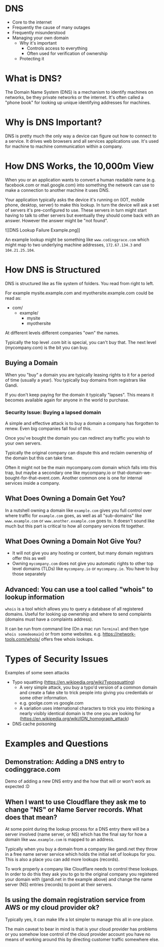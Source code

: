 # DNS

* Core to the internet
* Frequently the cause of many outages
* Frequently misunderstood
* Managing your own domain
	* Why it's important
		* Controls access to everything
		* Often used for verification of ownership
	* Protecting it

# What is DNS?
The Domain Name System (DNS) is a mechanism to identify machines on networks, be they private networks or the internet. It's often called a "phone book" for looking up unique identifying addresses for machines.

# Why is DNS Important?
DNS is pretty much the only way a device can figure out how to connect to a service. It drives web browsers and all services applications use. It's used for machine to machine communication within a company. 


# How DNS Works, the 10,000m View

When you or an application wants to convert a human readable name (e.g. facebook.com or mail.google.com) into something the network can use to make a connection to another machine it uses DNS.

Your application typically asks the device it's running on (IOT, mobile phone, desktop, server) to make this lookup. In turn the device will ask a set of servers it's pre-configured to use. These servers in turn might start having to talk to other servers but eventually they should come back with an answer. However the answer might be "not found".

![[DNS Lookup Failure Example.png]]

An example lookup might be something like `www.codinggrace.com` which might map to two underlying machine addresses, `172.67.134.3` and `104.21.25.104`.

# How DNS is Structured
DNS is structured like as file system of folders. You read from right to left.

For example mysite.example.com and myothersite.example.com could be read as:
- com/
	- example/
		- mysite
		- myothersite

At different levels different companies "own" the names.

Typically the top level .com bit is special, you can't buy that. The next level (mycompany.com) is the bit you can buy.

## Buying a Domain
When you "buy" a domain you are typically leasing rights to it for a period of time (usually a year). You typically buy domains from registrars like Gandi.

If you don't keep paying for the domain it typically "lapses". This means it becomes available again for anyone in the world to purchase.

### Security Issue: Buying a lapsed domain
A simple and effective attack is to buy a domain a company has forgotten to renew. Even big companies fall foul of this.

Once you've bought the domain you can redirect any traffic you wish to your own servers.

Typically the original company can dispute this and reclaim ownership of the domain but this can take time.

Often it might not be the main mycompany.com domain which falls into this trap, but maybe a secondary one like mycompany.io or that-domain-we-bought-for-that-event.com. Another common one is one for internal services inside a company.

## What Does Owning a Domain Get You?
In a nutshell owning a domain like `example.com` gives you full control over where traffic for `example.com` goes, as well as all "sub-domains" like `www.example.com` or `www.another.example.com` goes to. It doesn't sound like much but this part is critical to how all company services fit together.

## What Does Owning a Domain Not Give You?
- It will not give you any hosting or content, but many domain registrars offer this as well
- Owning `mycompany.com` does not give you automatic rights to other top level domains (TLDs) like `mycompany.io` or `mycompany.ie`. You have to buy those separately


## Advanced: You can use a tool called "whois" to lookup information

`whois` is a tool which allows you to query a database of all registered domains. Useful for looking up ownership and where to send complaints (domains must have a complaints address).

It can be run from command line (On a mac run `Terminal` and then type `whois somedeomain`) or from some websites. e.g. https://network-tools.com/whois/ offers free whois lookups.

# Types of Security Issues
Examples of some seen attacks
- Typo squatting (https://en.wikipedia.org/wiki/Typosquatting)
	- A very simple attack, you buy a typo'd version of a common domain and create a fake site to trick people into giving you credentials or some other information.
	- e.g. goolge.com vs google.com
	- A variation uses international characters to trick you into thinking a nearly visibly identical domain is the one you are looking for (https://en.wikipedia.org/wiki/IDN_homograph_attack)
- DNS cache poisoning

# Examples and Questions
## Demonstration: Adding a DNS entry to codinggrace.com
Demo of adding a new DNS entry and the how that will or won't work as expected :D

## When I want to use Cloudflare they ask me to change "NS" or Name Server records. What does that mean?
At some point during the lookup process for a DNS entry there will be a server involved (name server, or NS) which has the final say for how a domain like `www.example.com` is mapped to an address.

Typically when you buy a domain from a company like gandi.net they throw in a free name server service which holds the initial set of lookups for you. This is also a place you can add more lookups (records).

To work properly a company like Cloudflare needs to control these lookups. In order to do this they ask you to go to the original company you registered your domain with (gandi.net in the example above) and change the name server (NS) entries (records) to point at their servers.

## Is using the domain registration service from AWS or my cloud provider ok?
Typically yes, it can make life a lot simpler to manage this all in one place.

The main caveat to bear in mind is that is your cloud provider has problems or you somehow lose control of the cloud provider account you have no means of working around this by directing customer traffic somewhere else.
